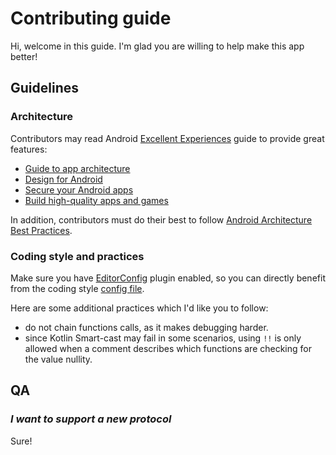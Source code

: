 # Contributing guide

Hi, welcome in this guide. I'm glad you are willing to help make this app better!

## Guidelines

### Architecture

Contributors may read
Android [Excellent Experiences](https://developer.android.com/quality/excellent) guide to provide
great features:

- [Guide to app architecture](https://developer.android.com/topic/architecture)
- [Design for Android](https://developer.android.com/design/ui)
- [Secure your Android apps](https://developer.android.com/security)
- [Build high-quality apps and games](https://developer.android.com/quality)

In addition, contributors must do their best to
follow [Android Architecture Best Practices](https://developer.android.com/topic/architecture/recommendations).

### Coding style and practices

Make sure you have [EditorConfig](https://www.jetbrains.com/help/idea/editorconfig.html) plugin
enabled, so you can directly benefit from the coding style [config file](.editorconfig).

Here are some additional practices which I'd like you to follow:

- do not chain functions calls, as it makes debugging harder.
- since Kotlin Smart-cast may fail in some scenarios, using `!!` is only allowed when a comment
  describes which functions are checking for the value nullity.

## QA

### _I want to support a new protocol_

Sure!
